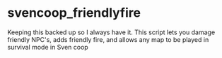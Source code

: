 # svencoop_friendlyfire
Keeping this backed up so I always have it. This script lets you damage friendly NPC's, adds friendly fire, and allows any map to be played in survival mode in Sven coop
